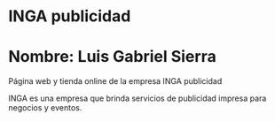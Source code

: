 # INGA publicidad
# Nombre: Luis Gabriel Sierra
Página web y tienda online de la empresa INGA publicidad

INGA es una empresa que brinda servicios de publicidad impresa para negocios y eventos.

